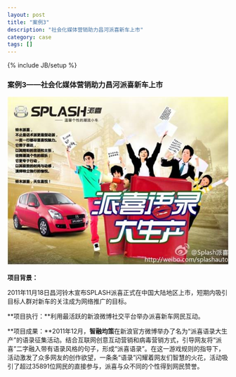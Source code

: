 ```yaml
---
layout: post
title: "案例3"
description: "社会化媒体营销助力昌河派喜新车上市"
category: case
tags: []
---
```

{% include JB/setup %}


### 案例3——社会化媒体营销助力昌河派喜新车上市

![艺博会](/assets/img/case3.jpg)

**项目背景：**

2011年11月18日昌河铃木宣布SPLASH派喜正式在中国大陆地区上市，短期内吸引目标人群对新车的关注成为网络推广的目标。

**项目执行：**利用最活跃的新浪微博社交平台举办派喜新车网民互动。

**项目成果：**2011年12月，**智融均策**在新浪官方微博举办了名为“派喜语录大生产”的语录征集活动。结合互联网创意互动营销和病毒营销方式，引导网友将“派喜”二字融入带有语录风格的句子，形成“派喜语录”。在这一游戏规则的指导下，活动激发了众多网友的创作欲望，一条条“语录”闪耀着网友们智慧的火花，活动吸引了超过35891位网民的直接参与，派喜与众不同的个性得到网民赞誉。